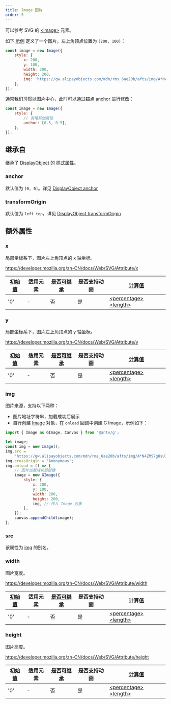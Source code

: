 ```yaml
---
title: Image 图片
order: 5
---
```


可以参考 SVG 的 [\<image\>](https://developer.mozilla.org/zh-CN/docs/Web/SVG/Element/image) 元素。

如下 [示例](/zh/examples/shape#image) 定义了一个图片，左上角顶点位置为 `(200, 100)`：

```javascript
const image = new Image({
    style: {
        x: 200,
        y: 100,
        width: 200,
        height: 200,
        img: 'https://gw.alipayobjects.com/mdn/rms_6ae20b/afts/img/A*N4ZMS7gHsUIAAAAAAAAAAABkARQnAQ',
    },
});
```

通常我们习惯以图片中心，此时可以通过锚点 [anchor](/zh/docs/api/display-object#anchor) 进行修改：

```javascript
const image = new Image({
    style: {
        // 省略其他属性
        anchor: [0.5, 0.5],
    },
});
```

## 继承自

继承了 [DisplayObject](/zh/docs/api/basic/display-object) 的 [样式属性](/zh/docs/api/basic/display-object#绘图属性)。

### anchor

默认值为 `[0, 0]`。详见 [DisplayObject anchor](/zh/docs/api/basic/display-object#anchor)

### transformOrigin

默认值为 `left top`。详见 [DisplayObject transformOrigin](/zh/docs/api/basic/display-object#transformOrigin)

## 额外属性

### x

局部坐标系下，图片左上角顶点的 x 轴坐标。

https://developer.mozilla.org/zh-CN/docs/Web/SVG/Attribute/x

| [初始值](/zh/docs/api/css/css-properties-values-api#initial-value) | 适用元素 | [是否可继承](/zh/docs/api/css/inheritance) | 是否支持动画 | [计算值](/zh/docs/api/css/css-properties-values-api#computed-value)                                                                     |
| ------------------------------------------------------------------ | -------- | ------------------------------------------ | ------------ | --------------------------------------------------------------------------------------------------------------------------------------- |
| '0'                                                                | -        | 否                                         | 是           | [\<percentage\>](/zh/docs/api/css/css-properties-values-api#percentage) [\<length\>](/zh/docs/api/css/css-properties-values-api#length) |

### y

局部坐标系下，图片左上角顶点的 y 轴坐标。

https://developer.mozilla.org/zh-CN/docs/Web/SVG/Attribute/y

| [初始值](/zh/docs/api/css/css-properties-values-api#initial-value) | 适用元素 | [是否可继承](/zh/docs/api/css/inheritance) | 是否支持动画 | [计算值](/zh/docs/api/css/css-properties-values-api#computed-value)                                                                     |
| ------------------------------------------------------------------ | -------- | ------------------------------------------ | ------------ | --------------------------------------------------------------------------------------------------------------------------------------- |
| '0'                                                                | -        | 否                                         | 是           | [\<percentage\>](/zh/docs/api/css/css-properties-values-api#percentage) [\<length\>](/zh/docs/api/css/css-properties-values-api#length) |

### img

图片来源，支持以下两种：

-   图片地址字符串，加载成功后展示
-   自行创建 [Image](https://developer.mozilla.org/en-US/docs/Web/API/HTMLImageElement/Image) 对象，在 `onload` 回调中创建 G Image，示例如下：

```js
import { Image as GImage, Canvas } from '@antv/g';

let image;
const img = new Image();
img.src =
    'https://gw.alipayobjects.com/mdn/rms_6ae20b/afts/img/A*N4ZMS7gHsUIAAAAAAAAAAABkARQnAQ';
img.crossOrigin = 'Anonymous';
img.onload = () => {
    // 图片加载成功后创建
    image = new GImage({
        style: {
            x: 200,
            y: 100,
            width: 200,
            height: 200,
            img, // 传入 Image 对象
        },
    });
    canvas.appendChild(image);
};
```

### src

该属性为 [img](/zh/docs/api/basic/image) 的别名。

### width

图片宽度。

https://developer.mozilla.org/zh-CN/docs/Web/SVG/Attribute/width

| [初始值](/zh/docs/api/css/css-properties-values-api#initial-value) | 适用元素 | [是否可继承](/zh/docs/api/css/inheritance) | 是否支持动画 | [计算值](/zh/docs/api/css/css-properties-values-api#computed-value)                                                                     |
| ------------------------------------------------------------------ | -------- | ------------------------------------------ | ------------ | --------------------------------------------------------------------------------------------------------------------------------------- |
| '0'                                                                | -        | 否                                         | 是           | [\<percentage\>](/zh/docs/api/css/css-properties-values-api#percentage) [\<length\>](/zh/docs/api/css/css-properties-values-api#length) |

### height

图片高度。

https://developer.mozilla.org/zh-CN/docs/Web/SVG/Attribute/height

| [初始值](/zh/docs/api/css/css-properties-values-api#initial-value) | 适用元素 | [是否可继承](/zh/docs/api/css/inheritance) | 是否支持动画 | [计算值](/zh/docs/api/css/css-properties-values-api#computed-value)                                                                     |
| ------------------------------------------------------------------ | -------- | ------------------------------------------ | ------------ | --------------------------------------------------------------------------------------------------------------------------------------- |
| '0'                                                                | -        | 否                                         | 是           | [\<percentage\>](/zh/docs/api/css/css-properties-values-api#percentage) [\<length\>](/zh/docs/api/css/css-properties-values-api#length) |
